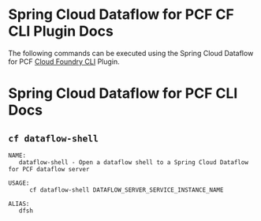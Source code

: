 # Spring Cloud Dataflow for PCF CF CLI Plugin Docs

The following commands can be executed using the Spring Cloud Dataflow for PCF [Cloud Foundry CLI](https://github.com/cloudfoundry/cli) Plugin.

# Spring Cloud Dataflow for PCF CLI Docs


## `cf dataflow-shell`

```
NAME:
   dataflow-shell - Open a dataflow shell to a Spring Cloud Dataflow for PCF dataflow server

USAGE:
      cf dataflow-shell DATAFLOW_SERVER_SERVICE_INSTANCE_NAME

ALIAS:
   dfsh
```


